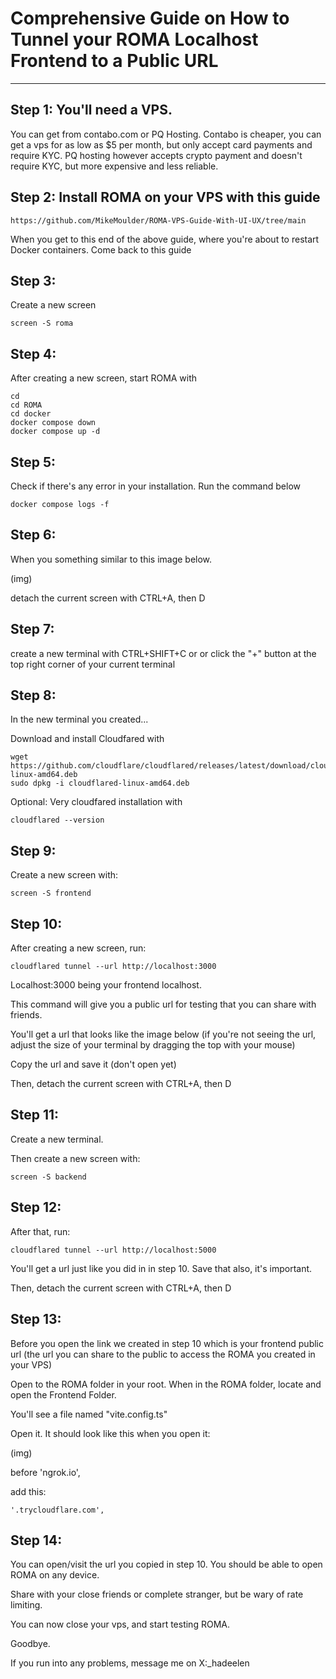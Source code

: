 # Comprehensive Guide on How to Tunnel your ROMA Localhost Frontend to a Public URL

---
## Step 1: You'll need a VPS. 

You can get from contabo.com or PQ Hosting. Contabo is cheaper, you can get a vps for as low as $5 per month, but only accept card payments and require KYC. PQ hosting however accepts crypto payment and doesn't require KYC, but more expensive and less reliable. 

## Step 2: Install ROMA on your VPS with this guide

```
https://github.com/MikeMoulder/ROMA-VPS-Guide-With-UI-UX/tree/main
```
When you get to this end of the above guide, where you're about to restart Docker containers. Come back to this guide

## Step 3: 

Create a new screen

```
screen -S roma
```

## Step 4: 

After creating a new screen, start ROMA with 

```
cd
cd ROMA
cd docker
docker compose down
docker compose up -d
```

## Step 5: 
Check if there's any error in your installation. Run the command below 

```
docker compose logs -f
```

## Step 6: 

When you something similar to this image below. 

(img)

detach the current screen with CTRL+A, then D

## Step 7: 

create a new terminal with CTRL+SHIFT+C or or click the "+" button at the top right corner of your current terminal 

## Step 8: 

In the new terminal you created... 

Download and install Cloudfared with 
```
wget https://github.com/cloudflare/cloudflared/releases/latest/download/cloudflared-linux-amd64.deb
sudo dpkg -i cloudflared-linux-amd64.deb
```

Optional: Very cloudfared installation with
```
cloudflared --version
```

## Step 9: 

Create a new screen with: 
```
screen -S frontend
```

## Step 10: 

After creating a new screen, run: 
```
cloudflared tunnel --url http://localhost:3000
```
Localhost:3000 being your frontend localhost. 

This command will give you a public url for testing that you can share with friends. 

You'll get a url that looks like the image below (if you're not seeing the url, adjust the size of your terminal by dragging the top with your mouse) 

Copy the url and save it (don't open yet) 

Then, detach the current screen with CTRL+A, then D 

## Step 11:

Create a new terminal. 

Then create a new screen with: 
```
screen -S backend
```

## Step 12: 

After that, run: 
```
cloudflared tunnel --url http://localhost:5000
```
You'll get a url just like you did in in step 10. Save that also, it's important. 

Then, detach the current screen with CTRL+A, then D

## Step 13: 

Before you open the link we created in step 10 which is your frontend public url (the url you can share to the public to access the ROMA you created in your VPS) 

Open to the ROMA folder in your root. When in the ROMA folder, locate and open the Frontend Folder. 

You'll see a file named "vite.config.ts" 

Open it. It should look like this when you open it: 

(img) 

before 'ngrok.io',

add this: 
```
'.trycloudflare.com',
```

## Step 14: 

You can open/visit the url you copied in step 10. You should be able to open ROMA on any device. 

Share with your close friends or complete stranger, but be wary of rate limiting.  

You can now close your vps, and start testing ROMA. 

Goodbye. 

If you run into any problems, message me on X:_hadeelen 








